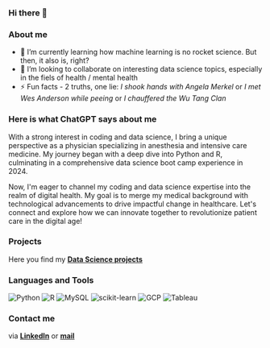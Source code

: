 ### Hi there 👋


### About me
- 🌱 I’m currently learning how machine learning is no rocket science. But then, it also is, right? 
- 👯 I’m looking to collaborate on interesting data science topics, especially in the fiels of health / mental health
- ⚡ Fun facts - 2 truths, one lie: *I shook hands with Angela Merkel* or *I met Wes Anderson while peeing* or *I chauffered the Wu Tang Clan*

### Here is what ChatGPT says about me

With a strong interest in coding and data science, I bring a unique perspective as a physician specializing in anesthesia and intensive care medicine. My journey began with a deep dive into Python and R, culminating in a comprehensive data science boot camp experience in 2024.

Now, I'm eager to channel my coding and data science expertise into the realm of digital health. My goal is to merge my medical background with technological advancements to drive impactful change in healthcare. Let's connect and explore how we can innovate together to revolutionize patient care in the digital age!

### Projects 
Here you find my **[Data Science projects](https://github.com/mathlamm/Data-Science-Portfolio)**


### Languages and Tools
![Python](https://img.shields.io/badge/Python-3776AB?style=for-the-badge&logo=python&logoColor=white)
![R](https://img.shields.io/badge/R-%23276DC3.svg?style=for-the-badge&logo=R&logoColor=white)
![MySQL](https://img.shields.io/badge/MySQL-00000F?style=for-the-badge&logo=mysql&logoColor=white)
![scikit-learn](https://img.shields.io/badge/scikit--learn-F7931E?style=for-the-badge&logo=scikit-learn&logoColor=white)
![GCP](https://img.shields.io/badge/GCP-4285F4?style=for-the-badge&logo=google-cloud&logoColor=white)
![Tableau](https://img.shields.io/badge/Tableau-E97627?style=for-the-badge&logo=Tableau&logoColor=white)

### Contact me
via **[LinkedIn](https://www.linkedin.com/in/mathis-lammert-9418a2263/)** or **[mail](mailto:mathislammert@gmail.com)**
